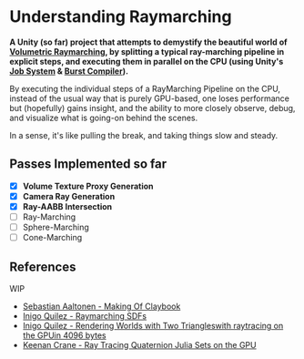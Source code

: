 # Understanding Raymarching
 
**A Unity (so far) project that attempts to demystify the beautiful world of [Volumetric Raymarching](https://en.wikipedia.org/wiki/Volume_ray_casting), by splitting a typical ray-marching pipeline in explicit steps, and executing them in parallel on the CPU (using Unity's [Job System]() & [Burst Compiler]()).**

By executing the individual steps of a RayMarching Pipeline on the CPU, instead of the usual way that is purely GPU-based, one loses performance but (hopefully) gains insight, and the ability to more closely observe, debug, and visualize what is going-on behind the scenes.  

In a sense, it's like pulling the break, and taking things slow and steady.
 
## Passes Implemented so far
- [x] **Volume Texture Proxy Generation**
- [x] **Camera Ray Generation**
- [x] **Ray-AABB Intersection**
- [ ] Ray-Marching
- [ ] Sphere-Marching
- [ ] Cone-Marching

## References
WIP
* [Sebastian Aaltonen - Making Of Claybook](https://www.youtube.com/watch?v=Xpf7Ua3UqOA)  
* [Inigo Quilez - Raymarching SDFs](https://www.iquilezles.org/www/articles/raymarchingdf/raymarchingdf.htm)  
* [Inigo Quilez - Rendering Worlds with Two Triangleswith raytracing on the GPUin 4096 bytes](https://www.iquilezles.org/www/material/nvscene2008/rwwtt.pdf)  
* [Keenan Crane - Ray Tracing Quaternion Julia Sets on the GPU](https://www.cs.cmu.edu/~kmcrane/Projects/QuaternionJulia/paper.pdf)
